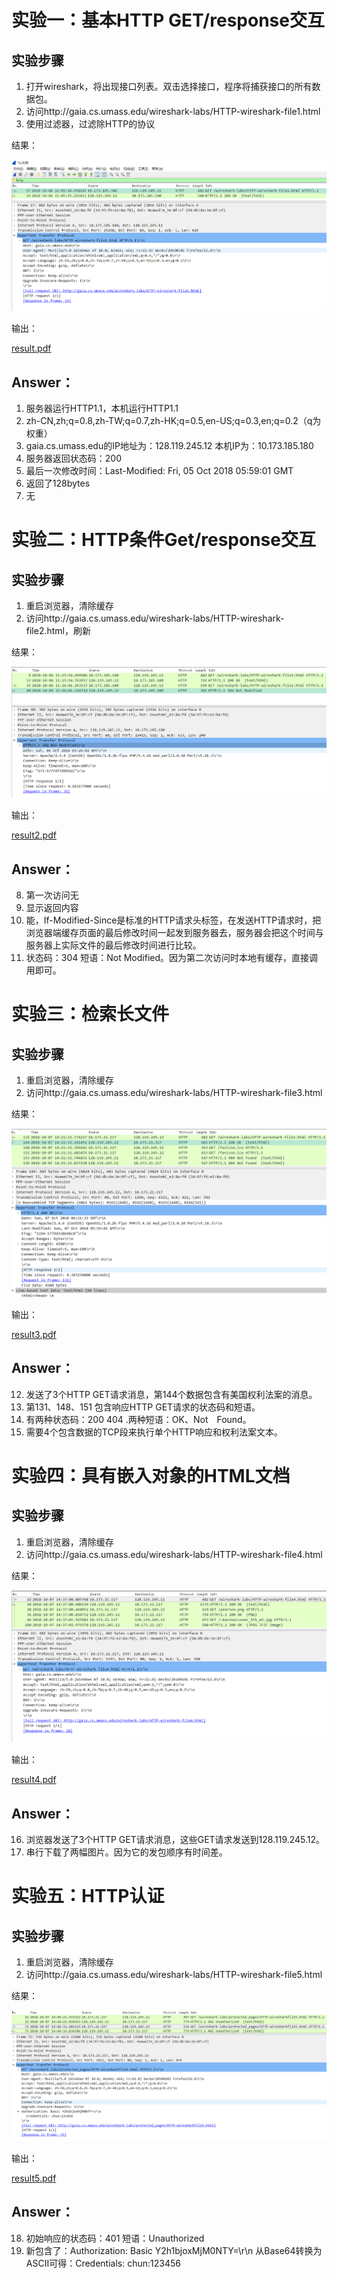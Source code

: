 # 实验一：基本HTTP GET/response交互
## 实验步骤
1. 打开wireshark，将出现接口列表。双击选择接口，程序将捕获接口的所有数据包。
2. 访问http://gaia.cs.umass.edu/wireshark-labs/HTTP-wireshark-file1.html
3. 使用过滤器，过滤除HTTP的协议

结果：

![](img\result.PNG)

输出：

[result.pdf](result\result.pdf)

## Answer：

1. 服务器运行HTTP1.1，本机运行HTTP1.1
2. zh-CN,zh;q=0.8,zh-TW;q=0.7,zh-HK;q=0.5,en-US;q=0.3,en;q=0.2（q为权重）
3.  gaia.cs.umass.edu的IP地址为：128.119.245.12 本机IP为：10.173.185.180
4. 服务器返回状态码：200
5. 最后一次修改时间：Last-Modified: Fri, 05 Oct 2018 05:59:01 GMT
6. 返回了128bytes
7. 无

# 实验二：HTTP条件Get/response交互
## 实验步骤
1. 重启浏览器，清除缓存
2. 访问http://gaia.cs.umass.edu/wireshark-labs/HTTP-wireshark-file2.html，刷新

结果：

![](img\result2.PNG)

输出：

[result2.pdf](result\result2.pdf)

## Answer：
8. 第一次访问无
9. 显示返回内容
10. 能，If-Modified-Since是标准的HTTP请求头标签，在发送HTTP请求时，把浏览器端缓存页面的最后修改时间一起发到服务器去，服务器会把这个时间与服务器上实际文件的最后修改时间进行比较。
11. 状态码：304 短语：Not Modified。因为第二次访问时本地有缓存，直接调用即可。

# 实验三：检索长文件
## 实验步骤
1. 重启浏览器，清除缓存
2. 访问http://gaia.cs.umass.edu/wireshark-labs/HTTP-wireshark-file3.html

结果：

![](img\result3.PNG)

输出：

[result3.pdf](result\result3.pdf)

## Answer：
12. 发送了3个HTTP GET请求消息，第144个数据包含有美国权利法案的消息。
13. 第131、148、151 包含响应HTTP GET请求的状态码和短语。
14. 有两种状态码：200 404 .两种短语：OK、Not　Found。
15. 需要4个包含数据的TCP段来执行单个HTTP响应和权利法案文本。

# 实验四：具有嵌入对象的HTML文档
## 实验步骤
1. 重启浏览器，清除缓存
2. 访问http://gaia.cs.umass.edu/wireshark-labs/HTTP-wireshark-file4.html

结果：

![](img\result4.PNG)

输出：

[result4.pdf](result\result4.pdf)

## Answer：
16. 浏览器发送了3个HTTP GET请求消息，这些GET请求发送到128.119.245.12。
17. 串行下载了两幅图片。因为它的发包顺序有时间差。

# 实验五：HTTP认证
## 实验步骤
1. 重启浏览器，清除缓存
2. 访问http://gaia.cs.umass.edu/wireshark-labs/HTTP-wireshark-file5.html

结果：

![](img\result5.PNG)

输出：

[result5.pdf](result\result5.pdf)
## Answer：
18. 初始响应的状态码：401  短语：Unauthorized
19. 新包含了：Authorization: Basic Y2h1bjoxMjM0NTY=\r\n
    从Base64转换为ASCII可得：Credentials: chun:123456